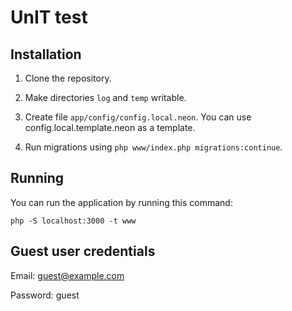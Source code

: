 # UnIT test

## Installation

1. Clone the repository.

2. Make directories `log` and `temp` writable.

3. Create file `app/config/config.local.neon`. You can use config.local.template.neon as a template.

4. Run migrations using `php www/index.php migrations:continue`.

## Running

You can run the application by running this command:

`php -S localhost:3000 -t www`

## Guest user credentials

Email: guest@example.com

Password: guest
